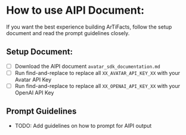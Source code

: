# How to use AIPI Document:
If you want the best experience building ArTiFacts, follow the setup document and read the prompt guidelines closely.

## Setup Document:
- [ ] Download the AIPI document `avatar_sdk_documentation.md` 
- [ ] Run find-and-replace to replace all `XX_AVATAR_API_KEY_XX` with your Avatar API Key
- [ ] Run find-and-replace to replace all `XX_OPENAI_API_KEY_XX` with your OpenAI API Key

## Prompt Guidelines
- TODO: Add guidelines on how to prompt for AIPI output


